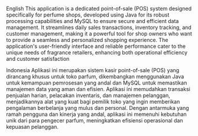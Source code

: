 English
This application is a dedicated point-of-sale (POS) system designed specifically for perfume shops, developed using Java for its robust processing capabilities and MySQL to ensure secure and efficient data management. It streamlines daily sales transactions, inventory tracking, and customer management, making it a powerful tool for shop owners who want to provide a seamless and personalized shopping experience. The application's user-friendly interface and reliable performance cater to the unique needs of fragrance retailers, enhancing both operational efficiency and customer satisfaction

Indonesia
Aplikasi ini merupakan sistem kasir point-of-sale (POS) yang dirancang khusus untuk toko parfum, dikembangkan menggunakan Java untuk kemampuan pemrosesan yang andal dan MySQL untuk memastikan manajemen data yang aman dan efisien. Aplikasi ini memudahkan transaksi penjualan harian, pelacakan inventaris, dan manajemen pelanggan, menjadikannya alat yang kuat bagi pemilik toko yang ingin memberikan pengalaman berbelanja yang mulus dan personal. Dengan antarmuka yang ramah pengguna dan kinerja yang andal, aplikasi ini memenuhi kebutuhan unik dari para pengecer parfum, meningkatkan efisiensi operasional dan kepuasan pelanggan.
